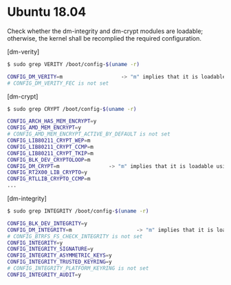# Ubuntu 18.04

Check whether the dm-integrity and dm-crypt modules are loadable; otherwise, the kernel shall be recomplied the required configuration.

[dm-verity]

```bash
$ sudo grep VERITY /boot/config-$(uname -r)

CONFIG_DM_VERITY=m                   -> "m" implies that it is loadable using `insmod`
# CONFIG_DM_VERITY_FEC is not set
```

[dm-crypt]

```bash
$ sudo grep CRYPT /boot/config-$(uname -r)

CONFIG_ARCH_HAS_MEM_ENCRYPT=y
CONFIG_AMD_MEM_ENCRYPT=y
# CONFIG_AMD_MEM_ENCRYPT_ACTIVE_BY_DEFAULT is not set
CONFIG_LIB80211_CRYPT_WEP=m
CONFIG_LIB80211_CRYPT_CCMP=m
CONFIG_LIB80211_CRYPT_TKIP=m
CONFIG_BLK_DEV_CRYPTOLOOP=m
CONFIG_DM_CRYPT=m                -> "m" implies that it is loadable using `insmod`
CONFIG_RT2X00_LIB_CRYPTO=y
CONFIG_RTLLIB_CRYPTO_CCMP=m
...
```

[dm-integrity]

```bash
$ sudo grep INTEGRITY /boot/config-$(uname -r)

CONFIG_BLK_DEV_INTEGRITY=y
CONFIG_DM_INTEGRITY=m                     -> "m" implies that it is loadable using `insmod`
# CONFIG_BTRFS_FS_CHECK_INTEGRITY is not set
CONFIG_INTEGRITY=y
CONFIG_INTEGRITY_SIGNATURE=y
CONFIG_INTEGRITY_ASYMMETRIC_KEYS=y
CONFIG_INTEGRITY_TRUSTED_KEYRING=y
# CONFIG_INTEGRITY_PLATFORM_KEYRING is not set
CONFIG_INTEGRITY_AUDIT=y
```


